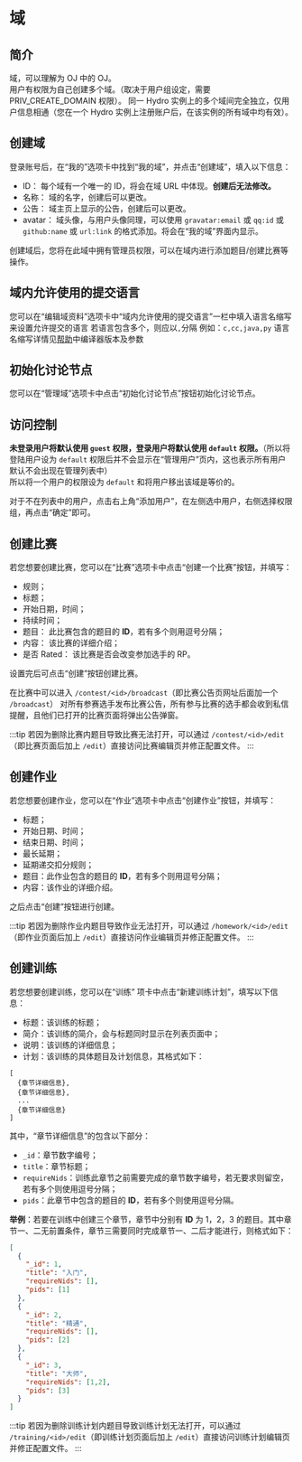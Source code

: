 # 域

## 简介

域，可以理解为 OJ 中的 OJ。  
用户有权限为自己创建多个域。（取决于用户组设定，需要 PRIV_CREATE_DOMAIN 权限）。
同一 Hydro 实例上的多个域间完全独立，仅用户信息相通（您在一个 Hydro 实例上注册账户后，在该实例的所有域中均有效）。  

## 创建域

登录账号后，在“我的”选项卡中找到“我的域”，并点击“创建域”，填入以下信息：

- ID： 每个域有一个唯一的 ID，将会在域 URL 中体现。**创建后无法修改。**
- 名称： 域的名字，创建后可以更改。
- 公告： 域主页上显示的公告，创建后可以更改。
- avatar： 域头像，与用户头像同理，可以使用 `gravatar:email` 或 `qq:id` 或 `github:name` 或 `url:link` 的格式添加。将会在“我的域”界面内显示。

创建域后，您将在此域中拥有管理员权限，可以在域内进行添加题目/创建比赛等操作。

## 域内允许使用的提交语言

您可以在“编辑域资料”选项卡中“域内允许使用的提交语言”一栏中填入语言名缩写来设置允许提交的语言
若语言包含多个，则应以`,`分隔 例如：`c,cc,java,py`
语言名缩写详情见[帮助](https://hydro.ac/d/summeriver/wiki/help)中编译器版本及参数

## 初始化讨论节点

您可以在“管理域”选项卡中点击“初始化讨论节点”按钮初始化讨论节点。

## 访问控制

**未登录用户将默认使用 `guest` 权限，登录用户将默认使用 `default` 权限。**（所以将登陆用户设为 `default` 权限后并不会显示在“管理用户”页内，这也表示所有用户默认不会出现在管理列表中）  
所以将一个用户的权限设为 `default` 和将用户移出该域是等价的。

对于不在列表中的用户，点击右上角“添加用户”，在左侧选中用户，右侧选择权限组，再点击“确定”即可。

## 创建比赛

若您想要创建比赛，您可以在“比赛”选项卡中点击“创建一个比赛”按钮，并填写：

- 规则；
- 标题；
- 开始日期，时间；
- 持续时间；
- 题目： 此比赛包含的题目的 **ID**，若有多个则用逗号分隔；
- 内容： 该比赛的详细介绍；
- 是否 Rated： 该比赛是否会改变参加选手的 RP。

设置完后可点击“创建”按钮创建比赛。

在比赛中可以进入 `/contest/<id>/broadcast`（即比赛公告页网址后面加一个 `/broadcast`） 对所有参赛选手发布比赛公告，所有参与比赛的选手都会收到私信提醒，且他们已打开的比赛页面将弹出公告弹窗。

:::tip
若因为删除比赛内题目导致比赛无法打开，可以通过 `/contest/<id>/edit`（即比赛页面后加上 `/edit`）直接访问比赛编辑页并修正配置文件。
:::

## 创建作业

若您想要创建作业，您可以在“作业”选项卡中点击“创建作业”按钮，并填写：

- 标题；
- 开始日期、时间；
- 结束日期、时间；
- 最长延期；
- 延期递交扣分规则；
- 题目：此作业包含的题目的 **ID**，若有多个则用逗号分隔；
- 内容：该作业的详细介绍。

之后点击“创建”按钮进行创建。

:::tip
若因为删除作业内题目导致作业无法打开，可以通过 `/homework/<id>/edit`（即作业页面后加上 `/edit`）直接访问作业编辑页并修正配置文件。
:::

## 创建训练

若您想要创建训练，您可以在“训练” 项卡中点击“新建训练计划”，填写以下信息：

- 标题：该训练的标题；
- 简介：该训练的简介，会与标题同时显示在列表页面中；
- 说明：该训练的详细信息；
- 计划：该训练的具体题目及计划信息，其格式如下：

```
[
  {章节详细信息},
  {章节详细信息},
  ...
  {章节详细信息}
]
```

其中，“章节详细信息”的包含以下部分：

- `_id`：章节数字编号；
- `title`：章节标题；
- `requireNids`：训练此章节之前需要完成的章节数字编号，若无要求则留空，若有多个则使用逗号分隔；
- `pids`：此章节中包含的题目的 **ID**，若有多个则使用逗号分隔。

**举例**：若要在训练中创建三个章节，章节中分别有 **ID** 为 1，2，3 的题目。其中章节一、二无前置条件，章节三需要同时完成章节一、二后才能进行，则格式如下：

```json
[
  {
    "_id": 1,
    "title": "入门",
    "requireNids": [],
    "pids": [1]
  },
  {
    "_id": 2,
    "title": "精通",
    "requireNids": [],
    "pids": [2]
  },
  {
    "_id": 3,
    "title": "大师",
    "requireNids": [1,2],
    "pids": [3]
  }
]
```

:::tip
若因为删除训练计划内题目导致训练计划无法打开，可以通过 `/training/<id>/edit`（即训练计划页面后加上 `/edit`）直接访问训练计划编辑页并修正配置文件。
:::
